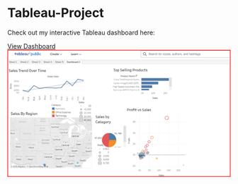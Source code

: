 # Tableau-Project

Check out my interactive Tableau dashboard here:

[View Dashboard](https://public.tableau.com/views/superstoresales_17423492404150/Dashboard1?:language=en-US&:sid=&:redirect=auth&:display_count=n&:origin=viz_share_link)
![Dashboard Screenshot](akshaya.dashboard.png)
